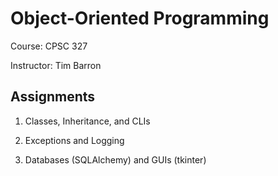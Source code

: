 # Object-Oriented Programming

Course: CPSC 327

Instructor: Tim Barron

## Assignments

1. Classes, Inheritance, and CLIs

2. Exceptions and Logging

3. Databases (SQLAlchemy) and GUIs (tkinter)
